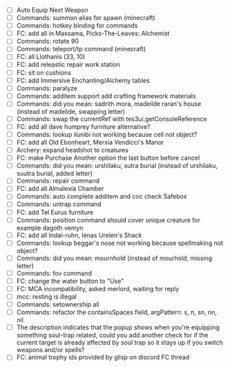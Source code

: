 - [ ] Auto Equip Next Weapon
- [ ] Commands: summon alias for spawn (minecraft)
- [ ] Commands: hotkey binding for commands
- [ ] FC: add all in Massama, Picks-The-Leaves: Alchemist
- [ ] Commands: rotate 90
- [ ] Commands: teleport/tp command (minecraft)
- [ ] FC: all Llothanis (33, 10)
- [ ] FC: add releastic repair work station
- [ ] FC: sit on cushions
- [ ] FC: add Immersive Enchanting/Alchemy tables
- [ ] Commands: paralyze
- [ ] Commands: additem support add crafting framework materials
- [ ] Commands: did you mean: sadrith mora, madeilde raran's house (instead of madelide, swapping letter)
- [ ] Commands: swap the currentRef with tes3ui.getConsoleReference
- [ ] FC: add all dave humprey furniture alternative?
- [ ] Commands: lookup ilunibi not working because cell not object?
- [ ] FC: add all Old Ebonheart, Merxia Vendicci's Manor
- [ ] Archery: expand headshot to creatures
- [ ] FC: make Purchase Another option the last button before cancel
- [ ] Commands: did you mean: urshilaku, sutra burial (instead of urshilaku, suutra burial, added letter)
- [ ] Commands: repair command
- [ ] FC: add all Almalexia Chamber
- [ ] Commands: auto complete additem and coc check Safebox
- [ ] Commands: untrap command
- [ ] FC: add Tel Eurus furniture
- [ ] Commands: position command should cover unique creature for example dagoth vemyn
- [ ] FC: add all Indal-ruhn, Ienas Urelen's Shack
- [ ] Commands: lookup beggar's nose not working because spellmaking not object?
- [ ] Commands: did you mean: mournhold (instead of mourhold, missing letter)
- [ ] Commands: fov command
- [ ] FC: change the water button to "Use"
- [ ] FC: MCA incompatibility, asked merlord, waiting for reply
- [ ] mcc: resting is illegal
- [ ] Commands: setownership all
- [ ] Commands: refactor the containsSpaces field, argPattern: s, n, sn, nn, nil
- [ ] The description indicates that the popup shows when you're equipping something soul-trap related, could you add another check for if the current target is already affected by soul trap so it stays up if you switch weapons and/or spells?
- [ ] FC: animal trophy ids provided by glisp on discord FC thread
